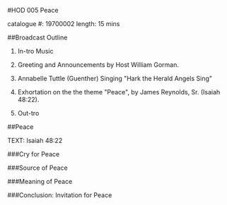 #HOD 005 Peace

catalogue #: 19700002
length: 15 mins

##Broadcast Outline

1. In-tro Music

2. Greeting and Announcements by Host William Gorman. 

3. Annabelle Tuttle (Guenther) Singing "Hark the Herald Angels Sing"

4. Exhortation on the the theme "Peace", by James Reynolds, Sr. (Isaiah 48:22).

5. Out-tro

##Peace

TEXT: Isaiah 48:22

###Cry for Peace

###Source of Peace

###Meaning of Peace

###Conclusion: Invitation for Peace